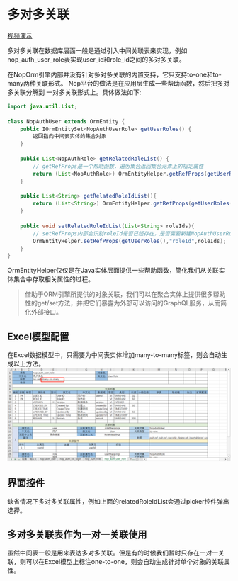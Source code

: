 # 多对多关联

[视频演示](https://www.bilibili.com/video/BV1Ks4y1E7pw/)

多对多关联在数据库层面一般是通过引入中间关联表来实现，例如nop\_auth\_user\_role表实现user\_id和role\_id之间的多对多关联。

在NopOrm引擎内部并没有针对多对多关联的内置支持，它只支持to-one和to-many两种关联形式。 Nop平台的做法是在应用层生成一些帮助函数，然后把多对多关联分解到
一对多关联形式上。具体做法如下:

```java
import java.util.List;

class NopAuthUser extends OrmEntity {
    public IOrmEntitySet<NopAuthUserRole> getUserRoles() {
        返回指向中间表实体的集合对象
    }

    public List<NopAuthRole> getRelatedRoleList() {
        // getRefProps是一个帮助函数，遍历集合返回集合元素上的指定属性
        return (List<NopAuthRole>) OrmEntityHelper.getRefProps(getUserRoles(),"role");
    }
    
    public List<String> getRelatedRoleIdList(){
        return (List<String>) OrmEntityHelper.getRefProps(getUserRoles(),"roleId");
    }

    public void setRelatedRoleIdList(List<String> roleIds){
        // setRefProps内部会识别roleId是否已经存在，是否需要新建NopAuthUserRole对象，是否需要删除集合中已经不再被使用的对象
        OrmEntityHelper.setRefProps(getUserRoles(),"roleId",roleIds);
    }
}
```

OrmEntityHelper仅仅是在Java实体层面提供一些帮助函数，简化我们从关联实体集合中存取相关属性的过程。

> 借助于ORM引擎所提供的对象关联，我们可以在聚合实体上提供很多帮助性的get/set方法，并把它们暴露为外部可以访问的GraphQL服务，从而简化外部接口。

## Excel模型配置

在Excel数据模型中，只需要为中间表实体增加many-to-many标签，则会自动生成以上方法。
![](many-to-many.png)

## 界面控件

缺省情况下多对多关联属性，例如上面的relatedRoleIdList会通过picker控件弹出选择。

## 多对多关联表作为一对一关联使用

虽然中间表一般是用来表达多对多关联。但是有的时候我们暂时只存在一对一关联，则可以在Excel模型上标注one-to-one，则会自动生成针对单个对象的关联属性。

